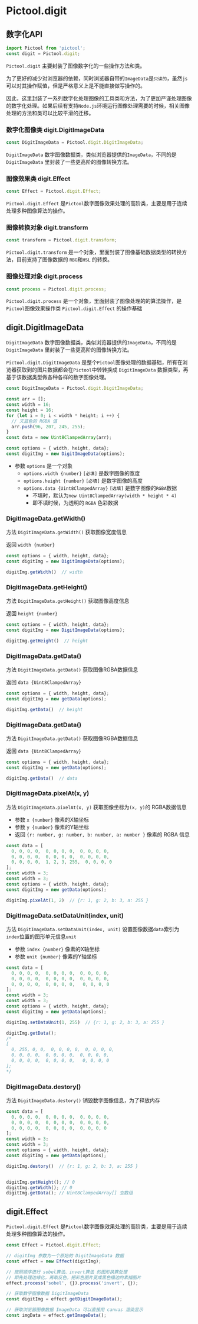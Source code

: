 # Pictool.digit

## 数字化API

```js
import Pictool from 'pictool';
const digit = Pictool.digit;
```

`Pictool.digit` 主要封装了图像数字化的一些操作方法和类。

为了更好的减少对浏览器的依赖，同时浏览器自带的`ImageData`是`只读的`，虽然`js`可以对其操作赋值，但是严格意义上是不能直接做写操作的。

因此，这里封装了一系列数字化处理图像的工具类和方法，为了更加严谨处理图像的数字化处理。如果后续有支持`Node.js`环境运行图像处理需要的时候，相关图像处理的方法和类可以比较平滑的迁移。

### 数字化图像类 digit.DigitImageData

```js
const DigitImageData = Pictool.digit.DigitImageData;
```

`DigitImageData` 数字图像数据类，类似浏览器提供的`ImageData`，不同的是 `DigitImageData` 里封装了一些更高阶的图像转换方法。


### 图像效果类 digit.Effect

```js
const Effect = Pictool.digit.Effect;
```
`Pictool.digit.Effect` 是`Pictool`数字图像效果处理的高阶类，主要是用于连续处理多种图像算法的操作。


### 图像转换对象 digit.transform

```js
const transform = Pictool.digit.transform;
```

`Pictool.digit.transform` 是一个对象，里面封装了图像基础数据类型的转换方法，目前支持了图像数据的 `RBG`和`HSL` 的转换。

### 图像处理对象 digit.process

```js
const process = Pictool.digit.process;
```
`Pictool.digit.process` 是一个对象，里面封装了图像处理的的算法操作，是`Pictool`图像效果操作类 `Pictool.digit.Effect` 的操作基础


## digit.DigitImageData

`DigitImageData` 数字图像数据类，类似浏览器提供的`ImageData`，不同的是 `DigitImageData` 里封装了一些更高阶的图像转换方法。

`Pictool.digit.DigitImageData` 是整个`Pictool`图像处理的数据基础，所有在浏览器获取到的图片数据都会在`Pictool`中转转换成 `DigitImageData` 数据类型，再基于该数据类型做各种各样的数字图像处理。



```js
const DigitImageData = Pictool.digit.DigitImageData;

const arr = [];
const width = 16;
const height = 16;
for (let i = 0; i < width * height; i ++) {
  // 天蓝色的 RGBA 值
  arr.push(96, 207, 245, 255);
}
const data = new Uint8ClampedArray(arr);

const options = { width, height, data};
const digitImg = new DigitImageData(options);
```

- 参数 `options` 是一个对象
  - `options.width {number}` `[必填]` 是数字图像的宽度
  - `options.height {number}` `[必填]` 是数字图像的高度
  - `options.data {Uint8ClampedArray}` `[选填]` 是数字图像的`RGBA`数据
    - 不填时，默认为`new Uint8ClampedArray(width * height * 4)`
    - 即不填时候，为透明的 `RGBA` 色彩数据



### DigitImageData.getWidth()

方法 `DigitImageData.getWidth()`
获取图像宽度信息

返回 `width {number}`

```js
const options = { width, height, data};
const digitImg = new DigitImageData(options);

digitImg.getWidth()  // width
```


### DigitImageData.getHeight()

方法 `DigitImageData.getHeight()`
获取图像高度信息

返回 `height {number}`

```js
const options = { width, height, data};
const digitImg = new DigitImageData(options);

digitImg.getHeight()  // height
```

### DigitImageData.getData()

方法 `DigitImageData.getData()`
获取图像RGBA数据信息

返回 `data {Uint8ClampedArray}`

```js
const options = { width, height, data};
const digitImg = new getData(options);

digitImg.getData()  // height
```

### DigitImageData.getData()

方法 `DigitImageData.getData()`
获取图像RGBA数据信息

返回 `data {Uint8ClampedArray}`

```js
const options = { width, height, data};
const digitImg = new getData(options);

digitImg.getData()  // data
```

### DigitImageData.pixelAt(x, y)

方法 `DigitImageData.pixelAt(x, y)`
获取图像坐标为`(x, y)`的 RGBA数据信息

- 参数 `x {number}` 像素的X轴坐标 
- 参数 `y {number}` 像素的Y轴坐标 
- 返回 `{r: number, g: number, b: number, a: number }` 像素的 RGBA 信息

```js
const data = [
  0, 0, 0, 0,  0, 0, 0, 0,  0, 0, 0, 0,  
  0, 0, 0, 0,  0, 0, 0, 0,  0, 0, 0, 0,
  0, 0, 0, 0,  1, 2, 3, 255,  0, 0, 0, 0 
];
const width = 3;
const width = 3;
const options = { width, height, data};
const digitImg = new getData(options);

digitImg.pixelAt(1, 2)  // {r: 1, g: 2, b: 3, a: 255 }
```

### DigitImageData.setDataUnit(index, unit)

方法 `DigitImageData.setDataUnit(index, unit)`
设置图像数据`data`索引为`index`位置的图形单元信息`unit`

- 参数 `index {number}` 像素的X轴坐标 
- 参数 `unit {number}` 像素的Y轴坐标 

```js
const data = [
  0, 0, 0, 0,  0, 0, 0, 0,  0, 0, 0, 0,  
  0, 0, 0, 0,  0, 0, 0, 0,  0, 0, 0, 0,
  0, 0, 0, 0,  0, 0, 0, 0,   0, 0, 0, 0 
];
const width = 3;
const width = 3;
const options = { width, height, data};
const digitImg = new getData(options);

digitImg.setDataUnit(1, 255)  // {r: 1, g: 2, b: 3, a: 255 }

digitImg.getData();
/*
[
  0, 255, 0, 0,  0, 0, 0, 0,  0, 0, 0, 0,  
  0, 0, 0, 0,  0, 0, 0, 0,  0, 0, 0, 0,
  0, 0, 0, 0,  0, 0, 0, 0,   0, 0, 0, 0 
];
*/
```


### DigitImageData.destory()

方法 `DigitImageData.destory()`
销毁数字图像信息，为了释放内存

```js
const data = [
  0, 0, 0, 0,  0, 0, 0, 0,  0, 0, 0, 0,  
  0, 0, 0, 0,  0, 0, 0, 0,  0, 0, 0, 0,
  0, 0, 0, 0,  0, 0, 0, 0,  0, 0, 0, 0 
];
const width = 3;
const width = 3;
const options = { width, height, data};
const digitImg = new getData(options);

digitImg.destory()  // {r: 1, g: 2, b: 3, a: 255 }


digitImg.getHeight(); // 0
digitImg.getWidth(); // 0
digitImg.getData(); // Uint8ClampedArray[] 空数组

```


## digit.Effect

`Pictool.digit.Effect` 是`Pictool`数字图像效果处理的高阶类，主要是用于连续处理多种图像算法的操作。

```js
const Effect = Pictool.digit.Effect;

// digitImg 参数为一个原始的 DigitImageData 数据
const effect = new Effect(digitImg);

// 按照顺序进行 sobel算法、invert算法 的图形换算处理
// 即先处理边缘化，再取反色，把彩色图片变成黑色描边的素描图片
effect.process('sobel', {}).process('invert', {});

// 获取数字图像数据 DigitImageData
const digitImg = effect.getDigitImageData();

// 获取浏览器图像数据 ImageData 可以直接用 canvas 渲染显示
const imgData = effect.getImageData();

```
